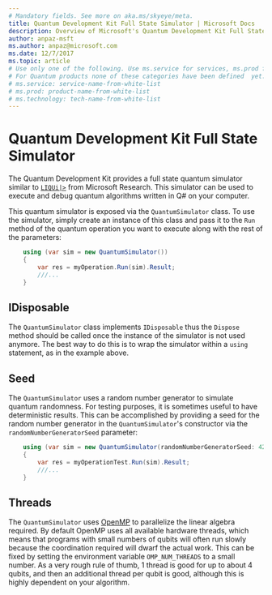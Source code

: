 ```yaml
---
# Mandatory fields. See more on aka.ms/skyeye/meta.
title: Quantum Development Kit Full State Simulator | Microsoft Docs 
description: Overview of Microsoft's Quantum Development Kit Full State Simulator 
author: anpaz-msft
ms.author: anpaz@microsoft.com 
ms.date: 12/7/2017 
ms.topic: article
# Use only one of the following. Use ms.service for services, ms.prod for on-prem. Remove the # before the relevant field.
# For Quantum products none of these categories have been defined  yet.
# ms.service: service-name-from-white-list
# ms.prod: product-name-from-white-list
# ms.technology: tech-name-from-white-list
---
```


# Quantum Development Kit Full State Simulator 

The Quantum Development Kit provides a full state quantum simulator 
similar to [`LIQUi|>`](http://stationq.github.io/Liquid/) from Microsoft Research.
This simulator can be used to execute and debug quantum algorithms written in Q#
on your computer.

This quantum simulator is exposed via the `QuantumSimulator` class. 
To use the simulator, simply create an instance of this class and pass it to the `Run` method
of the quantum operation you want to execute along with the rest of the parameters:

```csharp
    using (var sim = new QuantumSimulator())
    {
        var res = myOperation.Run(sim).Result;
        ///...
    }
```

## IDisposable

The `QuantumSimulator` class implements `IDisposable` thus the `Dispose` method
should be called once the instance of the simulator is not used anymore. The best way 
to do this is to wrap the simulator within a `using` statement, as in the example above.

## Seed

The `QuantumSimulator` uses a random number generator to simulate quantum randomness. 
For testing purposes, it is sometimes useful to have deterministic results. This can 
be accomplished by providing a seed for the random number generator in the 
`QuantumSimulator`'s constructor via the `randomNumberGeneratorSeed`
parameter:

```csharp
    using (var sim = new QuantumSimulator(randomNumberGeneratorSeed: 42))
    {
        var res = myOperationTest.Run(sim).Result;
        ///...
    }
```

## Threads

The `QuantumSimulator` uses [OpenMP](http://www.openmp.org/) to parallelize the 
linear algebra required. By default OpenMP uses all available hardware threads, which means 
that programs with small numbers of qubits will often run slowly because the coordination 
required will dwarf the actual work. This can be fixed by setting the environment variable 
`OMP_NUM_THREADS` to a small number. As a very rough rule of thumb, 1 thread is good for up 
to about 4 qubits, and then an additional thread per qubit is good, although this is 
highly dependent on your algorithm.

